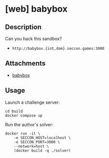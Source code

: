# [web] babybox

## Description

Can you hack this sandbox?

- `http://babybox.{int,dom}.seccon.games:3000`

## Attachments

- [babybox](files/babybox)

## Usage

Launch a challenge server:

```
cd build
docker compose up
```

Run the author's solver:

```
docker run -it \
    -e SECCON_HOST=localhost \
    -e SECCON_PORT=3000 \
    --network=host \
    (docker build -q ./solver)
```
